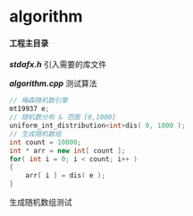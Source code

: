 ﻿# algorithm

#### 工程主目录 

***stdafx.h*** 引入需要的库文件 

***algorithm.cpp*** 测试算法

```c++
// 梅森随机数引擎
mt19937 e;
// 随机数分布 & 范围 [0,1000]
uniform_int_distribution<int>dis( 0, 1000 );
// 生成随机数组
int count = 10000;
int * arr = new int[ count ];
for( int i = 0; i < count; i++ )
{
	arr[ i ] = dis( e );
}
```

生成随机数组测试